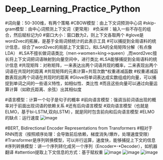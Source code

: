 # Deep_Learning_Practice_Python


#词向量：50-300维，有两个策略
#CBOW模型：由上下文词预测中心词
#skip-gram模型：由中心词预测上下文词（更常用）
#负采样：输入一些不存在的组合，然后赋标记为0
#窗口大小：窗口数为2，则上下文各取两个
#glove是word2vec的拓展，是基于全局词频统计的此表示工具
#可以捕捉到全局语料的统计信息，综合了word2vec的局部上下文窗口，和LSA的全局矩阵分解（有点像LDA）
#LSA不擅长做词语类比（men->women=king->queen）,而word2vec擅长将上下文词把词语映射到向量空间中，进行类比
#LSA能够捕捉到全局语料的统计信息
#共现矩阵：对称矩阵，一来表达出两个词语共现的概率，二来表现出两个词语在共现时的距离
#共现矩阵的元素计算=共现次数*权重递减函数
#权重递减函数表现出两个词语在共现时的距离
#Glove将单词表达成实数组成的向量，可以捕捉到单词之间的一些语义特性，如相似性、类比性
#而且这些向量可以通过向量运算计算（如欧氏距离、余弦）出其相似度


#语言模型：计算一个句子是句子的概率
#前向语言模型：强调当前词语出现的概率对于前面出现词语的依赖关系
#还有后向语言模型
#双向语言模型（也就是ELMO，基于bi-LSTM,双向LSTM），就是同时包含前向和后向语言模型
#ELMO的缺点：运行速度
![image](https://github.com/Eineananas/Deep_Learning_Practice_Python/assets/133489015/b4d1957d-b6fb-4eaf-b976-9beb17939b4c)


#BERT, Bidirectional Encoder Representations from Transformers
#相对于RNN而言（按照顺序处理：会导致前后依赖，梯度消失/爆炸，处理速度受限）
#Transformer是序列转换模型，可以并行运算，速度快，能够捕捉上下文的信息
#序列转换模型：讲一个序列转化成另一个序列（Encoder*-*Decoder），如机器翻译
#attention提取上下文信息的方式：基于赋权重
![image](https://github.com/Eineananas/Deep_Learning_Practice_Python/assets/133489015/8df890c3-9785-4e9e-be0d-189654a27d08)
![image](https://github.com/Eineananas/Deep_Learning_Practice_Python/assets/133489015/982c809a-049d-441e-9c61-20ec8abc0c94)
![image](https://github.com/Eineananas/Deep_Learning_Practice_Python/assets/133489015/4724d396-0554-4abf-96c6-5b4b422c58c9)



